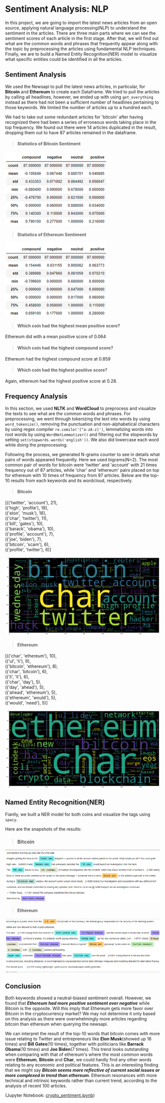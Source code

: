 # Sentiment Analysis: NLP

In this project, we are going to import the latest news articles from an open source, applying natural language processing(NLP) to understand the sentiment in the articles. There are three main parts where we can see the  sentiment scores of each article in the first stage. After that, we will find out what are the common words and phrases that frequently appear along with the topic by preprocessing the articles using fundamental NLP techniques. Finally, we are to build a Named Entity Recognition(NER) model to visualize what specific entities could be identified in all the articles.     


## Sentiment Analysis

We used the Newsapi to pull the latest news articles, in particular, for **Bitcoin** and **Ethereum** to create each Dataframe. We tried to pull the articles by calling all headlines, however, we ended up with using `get_everything` instead as there had not been a sufficient number of headlines pertaining to those keywords. We limited the number of articles up to a hundred each. 

We had to take out some redundant articles for 'bitcoin' after having recognized there had been a series of erroneous words taking place in the top frequency. We found out there were 14 articles duplicated in the result, dropping them out to have 87 articles remained in the dataframe.

>#### Statistics of Bitcoin Sentiment 

![](https://github.com/coolwonny/Sentiment_Analysis_NLP/blob/master/Images/bitcoin_score.png)


   
>#### Statistics of Ethereum Sentiment  

![](https://github.com/coolwonny/Sentiment_Analysis_NLP/blob/master/Images/ethereum_score.png)

>#### Which coin had the highest mean positive score?

  Ethereum did with a mean positive score of 0.064

>#### Which coin had the highest compound score?

 Ethereum had the highest compound score at 0.859

>#### Which coin had the highest positive score?

 Again, ethereum had the highest positive score at 0.28.   

## Frequency Analysis

In this section, we used **NLTK** and **WordCloud** to preprocess and visualize the texts to see what are the common words and phrases. For preprocessing, we went through tokenizing the text into words by using `word_tokenize()`, removing the punctuation and non-alphabetical characters by using regex compiler `re.comile('[^a-zA-z]')`, lemmatizing words into root words by using `WordNetLemmatizer()` and filtering out the stopwords by setting `set(stopwords.words('english'))`. We also did lowercase each word while doing the preprocessing.

Following the process, we generated N-grams counter to see in details what pairs of words appeared frequently. Here we used bigrams(N=2). The most common pair of words for bitcoin were 'twitter' and 'account' with 21 times frequency out of 87 articles, while 'char' and 'ethereum' pairs placed on top for ethereum with 10 times of frequency from 97 articles. Below are the top-10 results from each keywords and its wordcloud, respectively.

> #### Bitcoin   
[(('twitter', 'account'), 21),   
 (('high', 'profile'), 18),   
 (('elon', 'musk'), 16),   
 (('char', 'twitter'), 11),   
 (('bill', 'gates'), 10),   
 (('barack', 'obama'), 10),   
 (('profile', 'account'), 7),   
 (('joe', 'biden'), 7),   
 (('bitcoin', 'scam'), 6),   
 (('profile', 'twitter'), 6)]      
     
![](https://github.com/coolwonny/Sentiment_Analysis_NLP/blob/master/Images/wc_bitcoin.png)   

> #### Ethereum   
[(('char', 'ethereum'), 10),    
 (('ul', 'li'), 9),   
 (('bitcoin', 'ethereum'), 8),   
 (('char', 'bitcoin'), 6),    
 (('li', 'li'), 6),   
 (('char', 'day'), 5),   
 (('day', 'ahead'), 5),   
 (('ahead', 'ethereum'), 5),   
 (('ethereum', 'would'), 5),   
 (('would', 'need'), 5)]    
    
![](https://github.com/coolwonny/Sentiment_Analysis_NLP/blob/master/Images/wc_ethereum.png)   
   
## Named Entity Recognition(NER)
Fianlly, we built a NER model for both coins and visualize the tags using `spacy`.

Here are the snapshots of the results:
>### Bitcoin   

![](https://github.com/coolwonny/Sentiment_Analysis_NLP/blob/master/Images/ner_bitcoin.png)


>#### Ethereum   

![](https://github.com/coolwonny/Sentiment_Analysis_NLP/blob/master/Images/ner_ethereum.png)

## Conclusion

Both keywords showed a neutral-biased sentiment overall. However, we found that ***Ethereum had more positive sentiment over negative*** while Bitcoin is the opposite. Will this imply that Ethereum gets more favor over Bitcoin in the cryptocurrency market? We may not determine it only based on this analysis as there were overwhelmingly more articles regarding bitcoin than ethereum when querying the newsapi.    

We can interpret the result of the top-10 words that bitcoin comes with more issue relating to Twitter and entrepreneurs like **Elon Musk**(showed up 16 times) and **Bill Gates**(10 times), together with politicians like **Barrack Obama**(10 times) and **Joe Biden**(7 times). This trend looks outstanding when comparing with that of ethereum's where the most common words were **Ethereum**, **Bitcoin** and **Char**, we could hardly find any other words relating to any economic and political features. This is an interesting finding that we might say ***Bitcoin seems more reflective of current social issues or more complexed in trend than ethereum***. Ethereum resonances with more technical and intrinsic keywords rather than current trend, according to the analysis of recent 100 articles.    

    
(Jupyter Notebook: [crypto_sentiment.ipynb](https://github.com/coolwonny/Sentiment_Analysis_NLP/blob/master/crypto_sentiment.ipynb))


